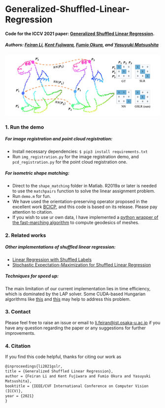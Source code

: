 # Generalized-Shuffled-Linear-Regression

#### Code for the ICCV 2021 paper: [Generalized Shuffled Linear Regression](https://openaccess.thecvf.com/content/ICCV2021/html/Li_Generalized_Shuffled_Linear_Regression_ICCV_2021_paper.html).

##### Authors: [Feiran Li](https://sites.google.com/view/feiranlihomepage/home), [Kent Fujiwara](https://kfworks.com/), [Fumio Okura](http://cvl.ist.osaka-u.ac.jp/user/okura/), and [Yasuyuki Matsushita](http://cvl.ist.osaka-u.ac.jp/en/member/matsushita/)


![Teaser](teaser.png)


### 1. Run the demo
##### For image registration and point cloud registration:
* Install necessary dependencies: ```$ pip3 install requirements.txt ```
* Run `img_registration.py` for the image registration demo, and `pcd_registration.py` for the point cloud registration one. 


##### For isometric shape matching:
* Direct to the `shape_matching` folder in Matlab. R2019a or later is needed to use the `matchpairs` function to solve the linear assignment problem.
* Run `demo.m` for fun.
* We have used the orientation-preserving operator proposed in the excellent work [BCICP](https://github.com/llorz/SGA18_orientation_BCICP_code), and this code is based on its release. Please pay attention to citation.
* If you wish to use ur own data, I have implemented a [python wrapper of the fast-marching algorithm](https://github.com/SILI1994/fast_matching_python) to compute geodesics of meshes.


### 2. Related works

##### Other implementations of shuffled linear regression:
* [Linear Regression with Shuffled Labels](https://github.com/abidlabs/shuffled_stats)
* [Stochastic Expectation-Maximization for Shuffled Linear Regression](https://github.com/abidlabs/stochastic-em-shuffled-regression)

##### Techniques for speed up:
The main limitation of our current implementation lies in time efficiency, which is dominated by the LAP solver. 
Some CUDA-based Hungarian algorithms like [this](https://github.com/rapidsai/cugraph) and [this](https://github.com/paclopes/HungarianGPU) may help to address this problem. 



### 3. Contact
Please feel free to raise an issue or email to [li.feiran@ist.osaka-u.ac.jp](li.feiran@ist.osaka-u.ac.jp) if you have any question regarding the paper or any suggestions for further improvements. 


### 4. Citation
If you find this code helpful, thanks for citing our work as
```
@inproceedings{li2021gslr,
title = {Generalized Shuffled Linear Regression},
author = {Feiran Li and Kent Fujiwara and Fumio Okura and Yasuyuki Matsushita},
booktitle = {IEEE/CVF International Conference on Computer Vision (ICCV)},
year = {2021}
}
